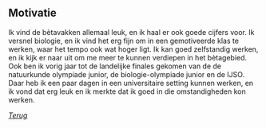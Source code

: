 ## Motivatie

Ik vind de bètavakken allemaal leuk, en ik haal er ook goede cijfers voor. Ik versnel biologie, en ik vind het erg fijn om in een gemotiveerde klas te werken, waar het tempo ook wat hoger ligt. Ik kan goed zelfstandig werken, en ik kijk er naar uit om me meer te kunnen verdiepen in het bètagebied. Ook ben ik vorig jaar tot de landelijke finales gekomen van de de natuurkunde olympiade junior, de biologie-olympiade junior en de IJSO. Daar heb ik een paar dagen in een universitaire setting kunnen werken, en ik vond dat erg leuk en ik merkte dat ik goed in die omstandigheden kon werken.



_[Terug](https://drumfreakk.github.io/)_
